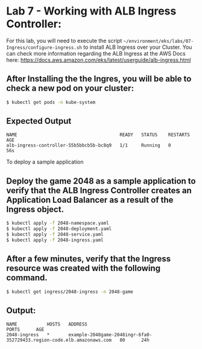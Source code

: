 # Lab 7 - Working with ALB Ingress Controller:

For this lab, you will need to execute the script `~/environment/eks/labs/07-Ingress/configure-ingress.sh` to install ALB Ingress over your Cluster. You can check more information regarding the ALB Ingress at the AWS Docs here: https://docs.aws.amazon.com/eks/latest/userguide/alb-ingress.html

## After Installing the the Ingres, you will be able to check a new pod on your cluster:

```bash
$ kubectl get pods -n kube-system
```

## Expected Output

```
NAME                                      READY   STATUS    RESTARTS   AGE
alb-ingress-controller-55b5bbcb5b-bc8q9   1/1     Running   0          56s
```
To deploy a sample application

## Deploy the game 2048 as a sample application to verify that the ALB Ingress Controller creates an Application Load Balancer as a result of the Ingress object.

```bash
$ kubectl apply -f 2048-namespace.yaml
$ kubectl apply -f 2048-deployment.yaml
$ kubectl apply -f 2048-service.yaml
$ kubectl apply -f 2048-ingress.yaml
```
## After a few minutes, verify that the Ingress resource was created with the following command.

```bash
$ kubectl get ingress/2048-ingress -n 2048-game
```

## Output:

```
NAME           HOSTS   ADDRESS                                                                 PORTS      AGE
2048-ingress   *       example-2048game-2048ingr-6fa0-352729433.region-code.elb.amazonaws.com   80      24h
```
